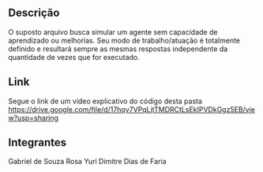 ## Descrição
O suposto arquivo busca simular um agente sem capacidade de aprendizado ou melhorias. Seu modo de trabalho/atuação é totalmente definido e resultará sempre as mesmas respostas independente da quantidade de vezes que for executado.

## Link 
Segue o link de um vídeo explicativo do código desta pasta
https://drive.google.com/file/d/17hqv7VPqLjtTMDRCtLsEkIPVDkGgz5EB/view?usp=sharing

## Integrantes
Gabriel de Souza Rosa
Yuri Dimitre Dias de Faria